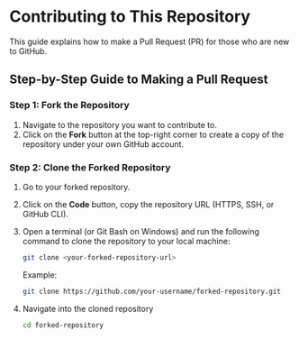 # Contributing to This Repository

This guide explains how to make a Pull Request (PR) for those who are new to GitHub.

## Step-by-Step Guide to Making a Pull Request

### Step 1: Fork the Repository
1. Navigate to the repository you want to contribute to.
2. Click on the **Fork** button at the top-right corner to create a copy of the repository under your own GitHub account.

### Step 2: Clone the Forked Repository
1. Go to your forked repository.
2. Click on the **Code** button, copy the repository URL (HTTPS, SSH, or GitHub CLI).
3. Open a terminal (or Git Bash on Windows) and run the following command to clone the repository to your local machine:

   ```bash
   git clone <your-forked-repository-url>
   ```
   Example:
   ```bash
   git clone https://github.com/your-username/forked-repository.git
   ```
4. Navigate into the cloned repository
   ```bash
   cd forked-repository
   ```
